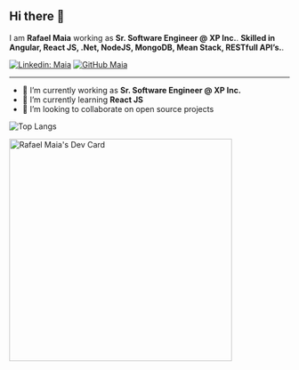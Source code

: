 ## Hi there 👋

I am **Rafael Maia** working as **Sr. Software Engineer @ XP Inc.**.
**Skilled in Angular, React JS, .Net, NodeJS, MongoDB, Mean Stack, RESTfull API’s.**.

[![Linkedin: Maia](https://img.shields.io/badge/-Maia-blue?style=flat-square&logo=Linkedin&logoColor=white&link=https://www.linkedin.com/in/rafmaia/)](https://www.linkedin.com/in/rafmaia/)
[![GitHub Maia](https://img.shields.io/github/followers/gkhan205?label=follow&style=social)](https://github.com/raafamaia)

---

- 🚀   I’m currently working as **Sr. Software Engineer @ XP Inc.**
- 🌱   I’m currently learning **React JS**
- 👯   I’m looking to collaborate on open source projects

![Top Langs](https://github-readme-stats.vercel.app/api/top-langs/?username=raafamaia&layout=compact&theme=dark&hide_border=true)

<a href="https://app.daily.dev/maia"><img src="https://api.daily.dev/devcards/58b8c5e1e517481f90cb3a01925f4101.png?r=rzx" width="400" alt="Rafael Maia's Dev Card"/></a>

<!--
**raafamaia/raafamaia** is a ✨ _special_ ✨ repository because its `README.md` (this file) appears on your GitHub profile.

Here are some ideas to get you started:

- 🔭 I’m currently working on ...
- 🌱 I’m currently learning ...
- 👯 I’m looking to collaborate on ...
- 🤔 I’m looking for help with ...
- 💬 Ask me about ...
- 📫 How to reach me: ...
- 😄 Pronouns: ...
- ⚡ Fun fact: ...
-->
